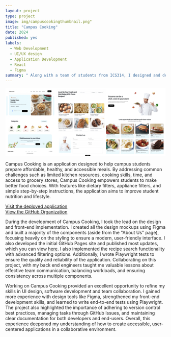 ```yaml
---
layout: project
type: project
image: img/campuscookingthumbnail.png"
title: "Campus Cooking"
date: 2024
published: yes
labels:
  - Web Development
  - UI/UX design
  - Application Development
  - React
  - Figma
summary: " Along with a team of students from ICS314, I designed and deployed an application that helps campus students make affordable, healthy, and accessible meals using search filtering and social contribution."
---
```

<img class="img-fluid" src="../img/campuscookingheader.png">


Campus Cooking is an application designed to help campus students prepare affordable, healthy, and accessible meals. By addressing common challenges such as limited kitchen resources, cooking skills, time, and access to grocery stores, Campus Cooking empowers students to make better food choices. With features like dietary filters, appliance filters, and simple step-by-step instructions, the application aims to improve student nutrition and lifestyle.

[Visit the deployed application](https://campus-cooking.vercel.app/) <br> [View the GitHub Organization](https://github.com/Campus-Cooking)
<br>


During the development of Campus Cooking, I took the lead on the design and front-end implementation. I created all the design mockups using Figma and built a majority of the components (aside from the "About Us" page), focusing heavily on the styling to ensure a modern, user-friendly interface. I also developed the initial GitHub Pages site and published most updates, which you can view [here](https://campus-cooking.github.io/college-cooking.github.io/). I also implemented the recipe search functionality with advanced filtering options. Additionally, I wrote Playwright tests to ensure the quality and reliability of the application. 
Collaborating on this project, with my back end engineers taught me valuable lessons about effective team communication, balancing workloads, and ensuring consistency across multiple components.

Working on Campus Cooking provided an excellent opportunity to refine my skills in UI design, software development and team collaboration. I gained more experience with design tools like Figma, strengthened my front-end development skills, and learned to write end-to-end tests using Playwright. The project also highlighted the importance of adhering to version control best practices, managing tasks through GitHub Issues, and maintaining clear documentation for both developers and end-users. Overall, this experience deepened my understanding of how to create accessible, user-centered applications in a collaborative environment.
